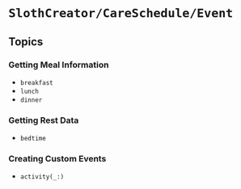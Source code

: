 # ``SlothCreator/CareSchedule/Event``

## Topics

### Getting Meal Information

- ``breakfast``
- ``lunch``
- ``dinner``

### Getting Rest Data

- ``bedtime``

### Creating Custom Events

- ``activity(_:)``
